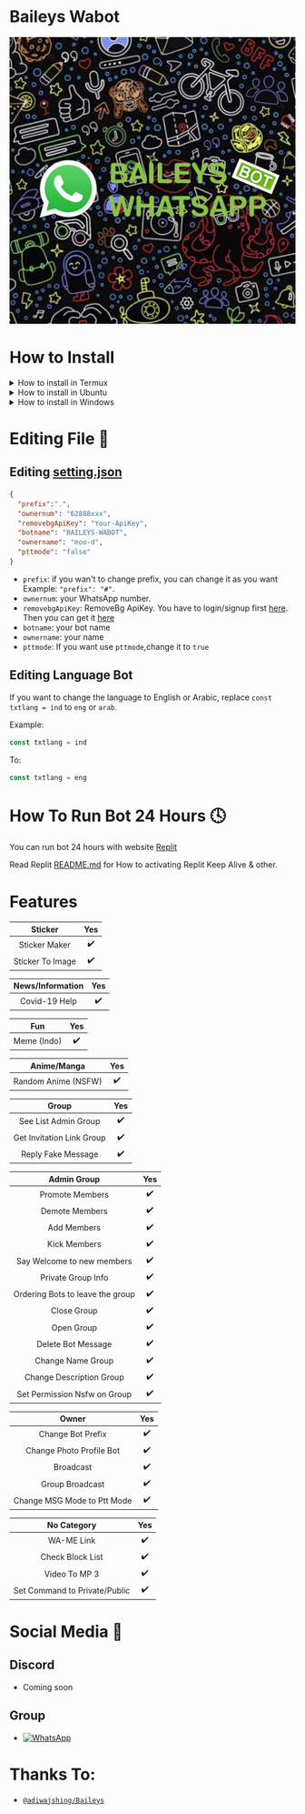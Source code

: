 # Baileys Wabot
<p style="text-align:center">
  <img src="./.github/rm/20210821_110622.jpg">
</p>

# How to Install

<details>
<summary>How to install in Termux</summary>

### Cloning
Type command :

```sh
> apt-get update && apt-get install upgrade -y
> apt-get install git
> git clone https://github.com/moo-d/baileys-wabot
```

### Installing Package & Dependencies
Type command :

```sh
> cd baileys-wabot
> bash install.sh
```

### Start
Type command :

```sh
> npm start
```

</details>

<details>
<summary>How to install in Ubuntu</summary>
Type command :

```sh
> apt-get update
> apt-get install sudo -y
> sudo apt-get install git
> sudo git clone https://github.com/moo-d/baileys-wabot
> cd baileys-wabot
```

### Installing Package & Dependencies

```sh
> sudo apt-get install nodejs -y
> sudo apt-get install wget -y
> sudo apt-get install libwebp-dev -y
> sudo apt-get install tesseract-ocr -y
> npm install && echo "[*] All dependencies have been installed, please run the command \"npm start\" to immediately start the script"
```

#### Alternative
This is an alternative command to install Package & Dependencies

```sh
sudo apt-get install nodejs wget libwebp-dev tesseract-ocr -y && npm install && echo "[*] All dependencies have been installed, please run the command \"npm start\" to immediately start the script"
```

### Start
Type command :

```sh
> npm start
```

</details>

<details>
<summary>How to install in Windows</summary>

#### Installing Git
- Download the file [here](https://git-scm.com/download/win)
- After that, run downloaded file as Administrator.
- Complete the installation.
- Check `git`
- Now that you've Tesseract installed, verify that it's working by running this command to see version number:

```cmd
> git --version
```

#### Installing Libwebp
- Download the file [here](https://storage.googleapis.com/downloads.webmproject.org/releases/webp/libwebp-1.2.1-windows-x64.zip).
- Extract the file to `C:\` path.
- Rename the extracted folder to `libwebp`.
- Run Command Prompt as Administrator.
- Run this command:

```cmd
> setx /m PATH "C:\libwebp\bin;%PATH%"
```

#### Installing Tesseract
- Download the file x64 [here](https://s.id/vftesseract).
- After that, run downloaded file as Administrator.
- Complete the installation.
- Run Command Prompt as Administrator.
- Run this command:
```cmd
> setx /m PATH "C:\Program Files\Tesseract-OCR;%PATH%"
```
It will give us a callback like `SUCCESS: specified value was saved`.
- Now that you've Tesseract installed, verify that it's working by running this command to see version number:
```
> tesseract -version
```

#### Installing FFmpeg
- Download one of the available versions of FFmpeg by clicking [this link](https://www.gyan.dev/ffmpeg/builds/).
- Extract the file to `C:\` path.
- Rename the extracted folder to `ffmpeg`.
- Run Command Prompt as Administrator.
- Run this command:
```cmd
> setx /m PATH "C:\ffmpeg\bin;%PATH%"
```
It will give us a callback like `SUCCESS: specified value was saved`.

</details>

# Editing File 📝

## Editing [setting.json](https://github.com/moo-d/baileys-wabot/blob/main/lib/setting.json)
```json
{
  "prefix":".",
  "ownernum": "62888xxx",
  "removebgApiKey": "Your-ApiKey",
  "botname": "BAILEYS-WABOT",
  "ownername": "moo-d",
  "pttmode": "false"
}
```

- `prefix`: if you wan't to change prefix, you can change it as you want Example: `"prefix": "#"`.
- `ownernum`: your WhatsApp number.
- `removebgApiKey`: RemoveBg ApiKey. You have to login/signup first [here](https://www.remove.bg/upload). Then you can get it [here](https://www.remove.bg/api)
- `botname`: your bot name
- `ownername`: your name
- `pttmode`: If you want use `pttmode`,change it to `true`

## Editing Language Bot
If you want to change the language to English or Arabic, replace `const txtlang = ind` to `eng` or `arab`.

Example:

```js
const txtlang = ind
```

To:
```js
const txtlang = eng
```

# How To Run Bot 24 Hours 🕓
You can run bot 24 hours with website [Replit](replit.com)

Read Replit [README.md](https://github.com/moo-d/baileys-wabot/blob/main/replit/README.md) for How to activating Replit Keep Alive & other.

# Features

|      Sticker     | Yes |
|:----------------:|:---:|
| Sticker Maker    | ✔️  |
| Sticker To Image | ✔️  |

| News/Information | Yes |
|:----------------:|:---:|
| Covid-19 Help    | ✔️  |

|   Fun       | Yes |
|:-----------:|:---:|
| Meme (Indo) | ✔️  |

|     Anime/Manga     | Yes |
|:-------------------:|:---:|
| Random Anime (NSFW) | ✔️  |

|           Group           | Yes |
|:-------------------------:|:---:|
| See List Admin Group      | ✔️  |
| Get Invitation Link Group | ✔️  |
| Reply Fake Message        | ✔️  |

|         Admin Group              | Yes |
|:--------------------------------:|:---:|
| Promote Members                  | ✔️  |
| Demote Members                   | ✔️  |
| Add Members                      | ✔️  |
| Kick Members                     | ✔️  |
| Say Welcome to new members       | ✔️  |
| Private Group Info               | ✔️  |
| Ordering Bots to leave the group | ✔️  |
| Close Group                      | ✔️  |
| Open Group                       | ✔️  |
| Delete Bot Message               | ✔️  |
| Change Name Group                | ✔️  |
| Change Description Group         | ✔️  |
| Set Permission Nsfw on Group     | ✔️  |

|             Owner           | Yes |
|:---------------------------:|:---:|
| Change Bot Prefix           | ✔️  |
| Change Photo Profile Bot    | ✔️  |
| Broadcast                   | ✔️  |
| Group Broadcast             | ✔️  |
| Change MSG Mode to Ptt Mode | ✔️  |

|          No Category         | Yes |
|:-----------------------------:|:---:|
| WA-ME Link                    | ✔️  |
| Check Block List              | ✔️  |
| Video To MP 3                 | ✔️  |
| Set Command to Private/Public | ✔️  |

</details>

# Social Media 📱

## Discord
- Coming soon

## Group
* <a href="https://chat.whatsapp.com/Kr17kaCJQZQ0oiaU1q240y"><img alt="WhatsApp" src="https://img.shields.io/badge/WhatsApp%20Group-25D366?style=for-the-badge&logo=whatsapp&logoColor=white"/></a>

# Thanks To:
- [`@adiwajshing/Baileys`](https://github.com/adiwajshing/Baileys)
